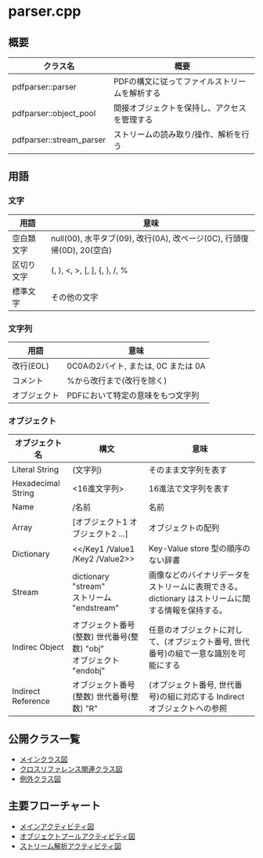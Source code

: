 # parser.cpp
## 概要
| クラス名 | 概要 |
| --- | --- |
| pdfparser::parser | PDFの構文に従ってファイルストリームを解析する |
| pdfparser::object_pool | 間接オブジェクトを保持し、アクセスを管理する |
| pdfparser::stream_parser | ストリームの読み取り/操作、解析を行う |

## 用語
### 文字
| 用語 | 意味 |
| ---- | ---- |
| 空白類文字 | null(00), 水平タブ(09), 改行(0A), 改ページ(0C), 行頭復帰(0D), 20(空白) |
| 区切り文字 | (, ), <, >, [, ], {, }, /, % |
| 標準文字 | その他の文字 |

### 文字列
| 用語 | 意味 |
| ---- | ---- |
| 改行(EOL) | 0C0Aの2バイト, または, 0C または 0A |
| コメント | %から改行まで(改行を除く) |
| オブジェクト | PDFにおいて特定の意味をもつ文字列 |

### オブジェクト
| オブジェクト名 | 構文 | 意味 |
| -------------- | ---- | ---- |
| Literal String | (文字列) | そのまま文字列を表す |
| Hexadecimal String | <16進文字列> | 16進法で文字列を表す |
| Name | /名前 | 名前 |
| Array | [オブジェクト1 オブジェクト2 ...] | オブジェクトの配列 |
| Dictionary | \<\</Key1 /Value1 /Key2 /Value2\>\> | Key-Value store 型の順序のない辞書 |
| Stream | dictionary <br> "stream" <br> ストリーム <br> "endstream" | 画像などのバイナリデータをストリームに表現できる。dictionary はストリームに関する情報を保持する。 |
| Indirec Object | オブジェクト番号(整数) 世代番号(整数) "obj" <br> オブジェクト <br> "endobj" | 任意のオブジェクトに対して、(オブジェクト番号, 世代番号)の組で一意な識別を可能にする |
| Indirect Reference | オブジェクト番号(整数) 世代番号(整数) "R" | (オブジェクト番号, 世代番号)の組に対応する Indirect オブジェクトへの参照 |

## 公開クラス一覧
- [メインクラス図](parser.class.pu)
- [クロスリファレンス関連クラス図](xref_types.class.pu)
- [例外クラス図](error_types.class.pu)

## 主要フローチャート
- [メインアクティビティ図](parser.activity.pu)
- [オブジェクトプールアクティビティ図](object_pool.activity.pu)
- [ストリーム解析アクティビティ図](stream_parser.activity.pu)
